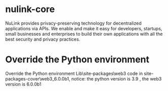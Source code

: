 # nulink-core

NuLink provides privacy-preserving technology for decentralized applications via APIs. We enable and make it easy for developers, startups, small businesses and enterprises to build their own applications with all the best security and privacy practices.


# Override the Python environment 

Override the Python environment Lib\site-packages\web3 code in site-packages-cover\web3_6.0.0b1, notice: the python version  is 3.9 , the web3 version is 6.0.0b1